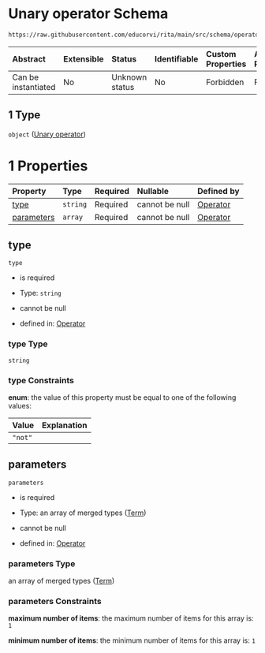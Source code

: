 # Unary operator Schema

```txt
https://raw.githubusercontent.com/educorvi/rita/main/src/schema/operator.json#/oneOf/1
```



| Abstract            | Extensible | Status         | Identifiable | Custom Properties | Additional Properties | Access Restrictions | Defined In                                                              |
| :------------------ | :--------- | :------------- | :----------- | :---------------- | :-------------------- | :------------------ | :---------------------------------------------------------------------- |
| Can be instantiated | No         | Unknown status | No           | Forbidden         | Forbidden             | none                | [operator.json*](../../src/schema/operator.json "open original schema") |

## 1 Type

`object` ([Unary operator](operator-oneof-unary-operator.md))

# 1 Properties

| Property                  | Type     | Required | Nullable       | Defined by                                                                                                                                                                        |
| :------------------------ | :------- | :------- | :------------- | :-------------------------------------------------------------------------------------------------------------------------------------------------------------------------------- |
| [type](#type)             | `string` | Required | cannot be null | [Operator](operator-oneof-unary-operator-properties-type.md "https://raw.githubusercontent.com/educorvi/rita/main/src/schema/operator.json#/oneOf/1/properties/type")             |
| [parameters](#parameters) | `array`  | Required | cannot be null | [Operator](operator-oneof-unary-operator-properties-parameters.md "https://raw.githubusercontent.com/educorvi/rita/main/src/schema/operator.json#/oneOf/1/properties/parameters") |

## type



`type`

*   is required

*   Type: `string`

*   cannot be null

*   defined in: [Operator](operator-oneof-unary-operator-properties-type.md "https://raw.githubusercontent.com/educorvi/rita/main/src/schema/operator.json#/oneOf/1/properties/type")

### type Type

`string`

### type Constraints

**enum**: the value of this property must be equal to one of the following values:

| Value   | Explanation |
| :------ | :---------- |
| `"not"` |             |

## parameters



`parameters`

*   is required

*   Type: an array of merged types ([Term](term.md))

*   cannot be null

*   defined in: [Operator](operator-oneof-unary-operator-properties-parameters.md "https://raw.githubusercontent.com/educorvi/rita/main/src/schema/operator.json#/oneOf/1/properties/parameters")

### parameters Type

an array of merged types ([Term](term.md))

### parameters Constraints

**maximum number of items**: the maximum number of items for this array is: `1`

**minimum number of items**: the minimum number of items for this array is: `1`
